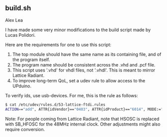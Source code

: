 ## build.sh
Alex Lea

I have made some very minor modifications to the build script made by Lucas Polidori.

Here are the requirements for one to use this script:

1. The top module should have the same name as its containing file, and of the program itself.
2. The program name should be consistent across the .vhd and .pcf file.
3. This script uses '.vhd' for vhdl files, not '.vhdl'. This is meant to mirror Lattice Radiant.
4. To improve long-term QoL, set a udev rule to allow access to the UPduino.

To verify ids, use usb-devices. For me, this is the rule as follows:
```bash
$ cat /etc/udev/rules.d/53-lattice-ftdi.rules 
ACTION=="add", ATTR{idVendor}=="0403", ATTR{idProduct}=="6014", MODE:="666"
```

Note: For people coming from Lattice Radiant, note that HSOSC is replaced with SB\_HFOSC for
the 48MHz internal clock. Other adjustments might also require conversion.
